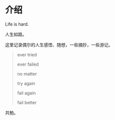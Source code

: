 
# 介绍




Life is hard.

人生如路。

这里记录偶尔的人生感悟、随想，一些摘抄，一些游记。

> ever tried
> 
> ever failed
> 
> no matter
> 
> try again
> 
> fail again
> 
> fail better

共勉。
